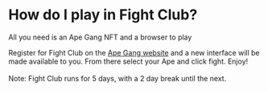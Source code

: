 # How do I play in Fight Club?

All you need is an Ape Gang NFT and a browser to play

Register for Fight Club on the [Ape Gang website](https://apegang.art/) and a new interface will be made available to you. From there select your Ape and click fight. Enjoy!\
\
Note: Fight Club runs for 5 days, with a 2 day break until the next.
